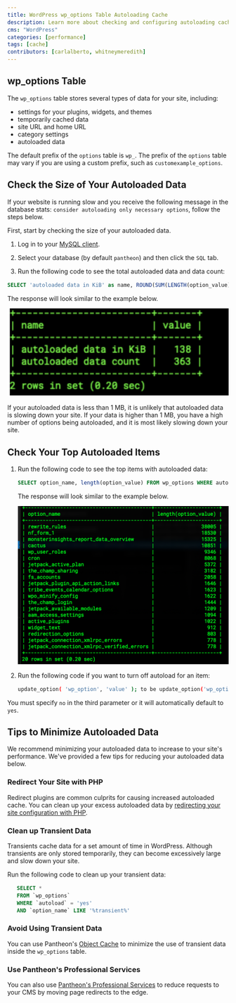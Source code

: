 ```yaml
---
title: WordPress wp_options Table Autoloading Cache
description: Learn more about checking and configuring autoloading cache in the wp_options table.
cms: "WordPress"
categories: [performance]
tags: [cache]
contributors: [carlalberto, whitneymeredith]
---
```


 ## wp_options Table

 The `wp_options` table stores several types of data for your site, including:

   - settings for your plugins, widgets, and themes
   - temporarily cached data
   - site URL and home URL
   - category settings
   - autoloaded data

 <Alert title="Note"  type="info" >

  The default prefix of the `options` table is `wp_`. The prefix of the `options` table may vary if you are using a custom prefix, such as `customexample_options`.

 </Alert>
 
## Check the Size of Your Autoloaded Data

If your website is running slow and you receive the following message in the database stats: `consider autoloading only necessary options`, follow the steps below.

First, start by checking the size of your autoloaded data.

 1. Log in to your [MySQL client](/mysql-access).

 1. Select your database (by default `pantheon`) and then click the `SQL` tab.

 1. Run the following code to see the total autoloaded data and data count:

   ```sql
   SELECT 'autoloaded data in KiB' as name, ROUND(SUM(LENGTH(option_value))/ 1024) as value FROM wp_options WHERE autoload='yes' UNION  SELECT 'autoloaded data count', count(*) FROM wp_options WHERE autoload='yes';
  ```
  

 The response will look similar to the example below.

 ![wp_options Table Example Code](../images/wp_options-table-example-code.png)

 If your autoloaded data is less than 1 MB, it is unlikely that autoloaded data is slowing down your site. If your data is higher than 1 MB, you have a high number of options being autoloaded, and it is most likely slowing down your site.

## Check Your Top Autoloaded Items

 1. Run the following code to see the top items with autoloaded data:

    ```sql
    SELECT option_name, length(option_value) FROM wp_options WHERE autoload='yes' ORDER BY length(option_value) DESC LIMIT 20;
    ```

    The response will look similar to the example below.

    ![wp_options Top Autoloaded Data](../images/wp_options-top-autoloaded-data-example.png)

 1. Run the following code if you want to turn off autoload for an item:

    ```bash
    update_option( 'wp_option', 'value' ); to be update_option('wp_option', 'value', 'no');
    ```

 <Alert title="Note"  type="info" >

 You must specify `no` in the third parameter or it will automatically default to `yes`. 

 </Alert>

## Tips to Minimize Autoloaded Data

 We recommend minimizing your autoloaded data to increase to your site's performance. We've provided a few tips for reducing your autoloaded data below.

### Redirect Your Site with PHP

 Redirect plugins are common culprits for causing increased autoloaded cache. You can clean up your excess autoloaded data by [redirecting your site configuration with PHP](/redirects#redirect-with-php).


### Clean up Transient Data

 Transients cache data for a set amount of time in WordPress. Although transients are only stored temporarily, they can become excessively large and slow down your site.

 Run the following code to clean up your transient data:

   ```sql
      SELECT * 
      FROM `wp_options` 
      WHERE `autoload` = 'yes'
      AND `option_name` LIKE '%transient%'
   ```


 ### Avoid Using Transient Data

 You can use Pantheon's [Object Cache](/object-cache) to minimize the use of transient data inside the `wp_options` table.

 ### Use Pantheon's Professional Services

 You can also use [Pantheon's Professional Services](/guides/professional-services/advanced-global-cdn#edge-redirects) to reduce requests to your CMS by moving page redirects to the edge.